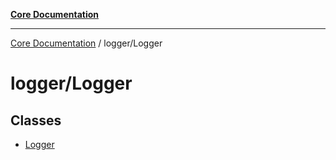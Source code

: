 [**Core Documentation**](../../README.md)

***

[Core Documentation](../../README.md) / logger/Logger

# logger/Logger

## Classes

- [Logger](classes/Logger.md)
